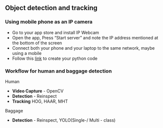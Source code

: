<h2>Object detection and tracking</h2>


<h3>Using mobile phone as an IP camera</h3>

* Go to your app store and install IP Webcam
* Open the app, Press “Start server” and note the IP address mentioned at the bottom of the screen
* Connect both your phone and your laptop to the same network, maybe using a mobile 
* Follow this [link](https://www.hackster.io/peter-lunk/how-to-use-the-android-ip-webcam-app-with-python-opencv-45f28f) to create your python code


<h3>Workflow for human and baggage detection</h3>

Human
* **Video Capture** - OpenCV
* **Detection** - Reinspect
* **Tracking** HOG, HAAR, MHT

Baggage
* **Detection** - Reinspect, YOLO(Single-/ Multi - class)
